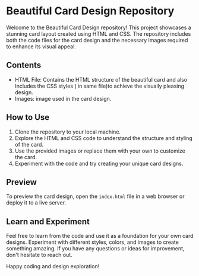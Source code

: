 # Beautiful Card Design Repository

Welcome to the Beautiful Card Design repository! This project showcases a stunning card layout created using HTML and CSS. The repository includes both the code files for the card design and the necessary images required to enhance its visual appeal.

## Contents

- HTML File: Contains the HTML structure of the beautiful card and also Includes the CSS styles ( in same file)to achieve the visually pleasing design.
- Images:  image used in the card design.

## How to Use

1. Clone the repository to your local machine.
2. Explore the HTML and CSS code to understand the structure and styling of the card.
3. Use the provided images or replace them with your own to customize the card.
4. Experiment with the code and try creating your unique card designs.

## Preview

To preview the card design, open the `index.html` file in a web browser or deploy it to a live server.

## Learn and Experiment

Feel free to learn from the code and use it as a foundation for your own card designs. Experiment with different styles, colors, and images to create something amazing. If you have any questions or ideas for improvement, don't hesitate to reach out.

Happy coding and design exploration!
